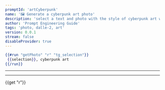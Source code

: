 ```yaml
---
promptId: 'artCyberpunk'
name: '🖼️ Generate a cyberpunk art photo'
description: 'select a text and photo with the style of cyberpunk art will be generated using Dalle-2'
author: 'Prompt Engineering Guide'
tags: 'photo, dalle-2, art'
version: 0.0.1
stream: false
disableProvider: true
---
```

```handlebars
{{#run "getPhoto" "r" "tg_selection"}}
 {{selection}}, cyberpunk art
{{/run}}
```
***
***
{{get "r"}}